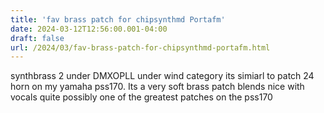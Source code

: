 ```yaml
---
title: 'fav brass patch for chipsynthmd Portafm'
date: 2024-03-12T12:56:00.001-04:00
draft: false
url: /2024/03/fav-brass-patch-for-chipsynthmd-portafm.html
---
```


synthbrass 2 under DMXOPLL under wind category its simiarl to patch 24 horn on my yamaha pss170. Its a very soft brass patch blends nice with vocals quite possibly one of the greatest patches on the pss170